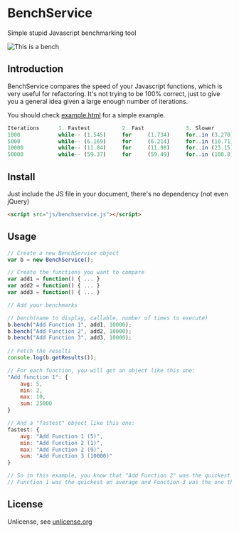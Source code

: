 # BenchService
Simple stupid Javascript benchmarking tool

![This is a bench](https://upload.wikimedia.org/wikipedia/commons/2/2b/Ickworth_Park,_Suffolk,_England_-broken_bench-2March2012.jpg)

## Introduction
BenchService compares the speed of your Javascript functions, which is very useful for refactoring. It's not trying to be 100% correct, just to give you a general idea given a large enough number of iterations.  

You should check [example.html](https://github.com/bouiboui/benchservice/blob/master/example.html) for a simple example.

```javascript
Iterations		1. Fastest			2. Fast   			3. Slower 			4. Slowest
1000			while-- (1.545)		for     (1.734)		for..in (3.270)		map     (3.450)
5000			while-- (6.169)		for     (6.214)		for..in (10.71)		map     (13.76)
10000			while-- (11.84)		for     (11.98)		for..in (23.15)		map     (31.75)
50000			while-- (59.37)		for     (59.49)		for..in (108.8)		map     (137.5)
```


## Install
Just include the JS file in your document, there's no dependency (not even jQuery)
```html
<script src="js/benchservice.js"></script>
```

## Usage


```javascript
// Create a new BenchService object
var b = new BenchService();

// Create the functions you want to compare
var add1 = function() { ... }
var add2 = function() { ... }
var add3 = function() { ... }

// Add your benchmarks

// bench(name to display, callable, number of times to execute)
b.bench("Add Function 1", add1, 10000);
b.bench("Add Function 2", add2, 10000);
b.bench("Add Function 3", add3, 10000);
	
// Fetch the results
console.log(b.getResults());

// For each function, you will get an object like this one:
"Add function 1": {
	avg: 5,
	min: 2,
	max: 10,
	sum: 25000
}

// And a "fastest" object like this one:
fastest: {
	avg: "Add Function 1 (5)",
	min: "Add Function 2 (1)",
	max: "Add Function 2 (9)",
	sum: "Add Function 3 (10000)"
}

// So in this example, you know that "Add Function 2" was the quickest for single executions, 
// Function 1 was the quickest on average and Function 3 was the one that took the least time overall.
```

## License
Unlicense, see [unlicense.org](http://unlicense.org/)
